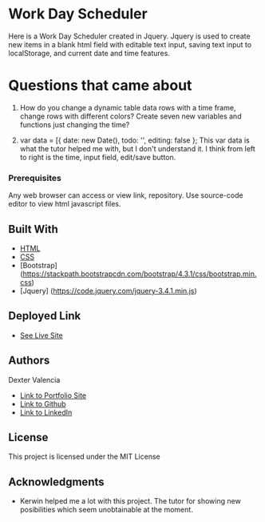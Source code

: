 # Work Day Scheduler

Here is a Work Day Scheduler created in Jquery. Jquery is used to create new items in a blank html field with editable text input, saving text input to localStorage, and current date and time features. 

# Questions that came about 

 1. How do you change a dynamic table data rows with a time frame, change rows with different colors? Create seven new variables and functions just changing the time?
 
2. var data = [{ date: new Date(), todo: '', editing: false };
This var data is what the tutor helped me with, but I don't understand it. I think from left to right is the time, input field, edit/save button. 


### Prerequisites

Any web browser can access or view link, repository. Use source-code editor to view html javascript files.

## Built With

* [HTML](https://developer.mozilla.org/en-US/docs/Web/HTML)
* [CSS](https://developer.mozilla.org/en-US/docs/Web/CSS)
* [Bootstrap] (https://stackpath.bootstrapcdn.com/bootstrap/4.3.1/css/bootstrap.min.css)
* [Jquery] (https://code.jquery.com/jquery-3.4.1.min.js)

## Deployed Link

* [See Live Site](https://itsmedexter.github.io/unit05_homework/)


## Authors

Dexter Valencia 

- [Link to Portfolio Site](https://github.com/itsmedexter/unit05_homework)
- [Link to Github](https://github.com/itsmedexter)
- [Link to LinkedIn](https://www.linkedin.com/in/dextervalencia/)

## License

This project is licensed under the MIT License 

## Acknowledgments

* Kerwin helped me a lot with this project. The tutor for showing new posibilities which seem unobtainable at the moment.  
